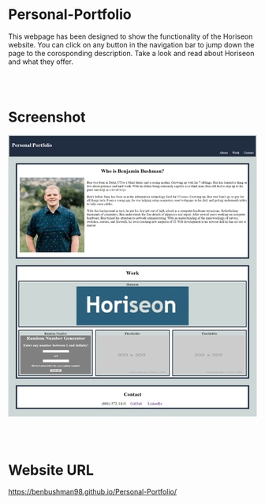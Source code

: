 # Personal-Portfolio
This webpage has been designed to show the functionality of the Horiseon website. You can click on any button in the navigation bar to jump down the page to the corosponding description. Take a look and read about Horiseon and what they offer.

<br></br>

# Screenshot
![Screenshot of what the webpage looks like](./img/Screenshot.png)

<br></br>

# Website URL
https://benbushman98.github.io/Personal-Portfolio/
